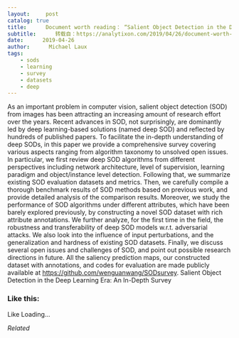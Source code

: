 ```yaml
---
layout:     post
catalog: true
title:      Document worth reading： “Salient Object Detection in the Deep Learning Era： An In-Depth Survey”
subtitle:      转载自：https://analytixon.com/2019/04/26/document-worth-reading-salient-object-detection-in-the-deep-learning-era-an-in-depth-survey/
date:      2019-04-26
author:      Michael Laux
tags:
    - sods
    - learning
    - survey
    - datasets
    - deep
---
```


As an important problem in computer vision, salient object detection (SOD) from images has been attracting an increasing amount of research effort over the years. Recent advances in SOD, not surprisingly, are dominantly led by deep learning-based solutions (named deep SOD) and reflected by hundreds of published papers. To facilitate the in-depth understanding of deep SODs, in this paper we provide a comprehensive survey covering various aspects ranging from algorithm taxonomy to unsolved open issues. In particular, we first review deep SOD algorithms from different perspectives including network architecture, level of supervision, learning paradigm and object/instance level detection. Following that, we summarize existing SOD evaluation datasets and metrics. Then, we carefully compile a thorough benchmark results of SOD methods based on previous work, and provide detailed analysis of the comparison results. Moreover, we study the performance of SOD algorithms under different attributes, which have been barely explored previously, by constructing a novel SOD dataset with rich attribute annotations. We further analyze, for the first time in the field, the robustness and transferability of deep SOD models w.r.t. adversarial attacks. We also look into the influence of input perturbations, and the generalization and hardness of existing SOD datasets. Finally, we discuss several open issues and challenges of SOD, and point out possible research directions in future. All the saliency prediction maps, our constructed dataset with annotations, and codes for evaluation are made publicly available at https://github.com/wenguanwang/SODsurvey. Salient Object Detection in the Deep Learning Era: An In-Depth Survey





### Like this:

Like Loading...


*Related*

